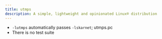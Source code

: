 ```yaml
---
title: utmps
description: A simple, lightweight and opinionated Linux® distribution based on musl libc and toybox
---
```


- `-lutmps` automatically passes `-lskarnet`; utmps.pc
- There is no test suite
